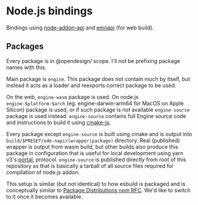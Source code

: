# Node.js bindings

Bindings using [node-addon-api](https://github.com/nodejs/node-addon-api) and
[emnapi](https://github.com/toyobayashi/emnapi) (for web build).

## Packages

Every package is in @opendesign/ scope. I'll not be prefixing package names with
this.

Main package is `engine`. This package does not contain much by itself, but instead
it acts as a loader and reexports correct package to be used.

On the web, `engine-wasm` package is used. On node.js `engine-$platform-$arch`
(eg. engine-darwin-arm64 for MacOS on Apple Silicon) package is used, or if such
package is not available `engine-source` package is used instead. `engine-source`
contains full Engine source code and instructions to build it using
[cmake-js](https://github.com/cmake-js/cmake-js).

Every package except `engine-source` is built using cmake and is output into
`build/$PRESET/ode-napi/(wrapper|package)` directory. Real (published) wrapper
is output from wasm build, but other builds also produce this package in configuration
that is useful for local development using yarn v3's [portal:](https://yarnpkg.com/advanced/lexicon/#portal)
protocol. `engine-source` is published directly from root of this repository as
that is basically a tarball of all source files required for compilation of node.js
addon.

This setup is similar (but not identical) to how esbuild is packaged and is
conceptually similar to [Package Distributions npm RFC](https://github.com/npm/rfcs/pull/519).
We'd like to switch to it once it becomes available.
